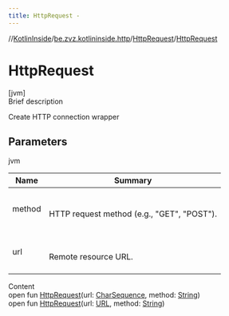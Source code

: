 ```yaml
---
title: HttpRequest -
---
```

//[KotlinInside](../../index.md)/[be.zvz.kotlininside.http](../index.md)/[HttpRequest](index.md)/[HttpRequest](-http-request.md)



# HttpRequest  
[jvm]  
Brief description  


Create HTTP connection wrapper



## Parameters  
  
jvm  
  
|  Name|  Summary| 
|---|---|
| method| <br><br>HTTP request method (e.g., "GET", "POST").<br><br>
| url| <br><br>Remote resource URL.<br><br>
  
  
Content  
open fun [HttpRequest](-http-request.md)(url: [CharSequence](https://docs.oracle.com/javase/7/docs/api/java/lang/CharSequence.html), method: [String](https://docs.oracle.com/javase/7/docs/api/java/lang/String.html))  
open fun [HttpRequest](-http-request.md)(url: [URL](https://docs.oracle.com/javase/7/docs/api/java/net/URL.html), method: [String](https://docs.oracle.com/javase/7/docs/api/java/lang/String.html))  



